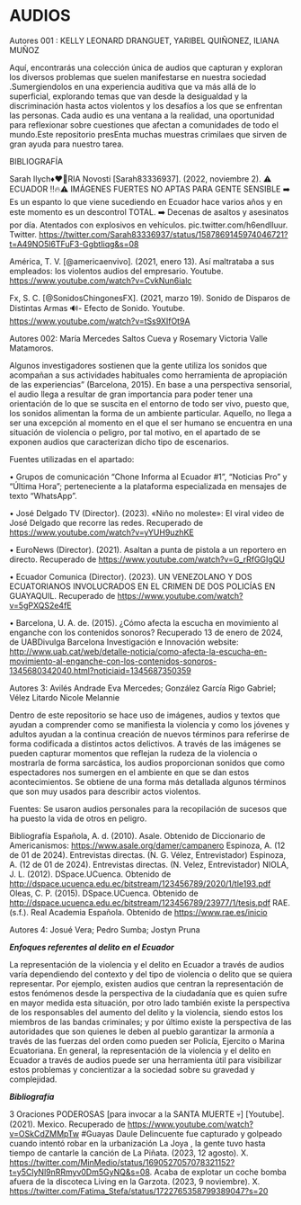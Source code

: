 # AUDIOS

Autores 001 : KELLY LEONARD DRANGUET, YARIBEL QUIÑONEZ, ILIANA MUÑOZ

Aquí, encontrarás una colección única de audios que capturan y exploran los diversos problemas que suelen manifestarse en nuestra sociedad .Sumergiendolos en una experiencia auditiva que va más allá de lo superficial, explorando temas que van desde la desigualdad y la discriminación hasta actos violentos y los desafíos a los que se enfrentan las personas. Cada audio es una ventana a la realidad, una oportunidad para reflexionar sobre cuestiones que afectan a comunidades de todo el mundo.Este repositorio presEnta muchas muestras crimilaes que sirven de gran ayuda para nuestro tarea.

BIBLIOGRAFÍA 

Sarah Ilych♦️♥️🧸RIA Novosti [Sarah83336937]. (2022, noviembre 2). ⚠️ ECUADOR ‼️🔥⚠️ IMÁGENES FUERTES NO APTAS PARA GENTE SENSIBLE ➡️ Es un espanto lo que viene sucediendo en Ecuador hace varios años y en este momento es un descontrol TOTAL. ➡️ Decenas de asaltos y asesinatos por día. Atentados con explosivos en vehículos. pic.twitter.com/h6endlluur. Twitter. https://twitter.com/Sarah83336937/status/1587869145974046721?t=A49NO5l6TFuF3-GgbtIiqg&s=08

América, T. V. [@americaenvivo]. (2021, enero 13). Así maltrataba a sus empleados: los violentos audios del empresario. Youtube. https://www.youtube.com/watch?v=CvkNun6ialc

Fx, S. C. [@SonidosChingonesFX]. (2021, marzo 19). Sonido de Disparos de Distintas Armas 🔊- Efecto de Sonido. Youtube. https://www.youtube.com/watch?v=tSs9XIfOt9A

Autores 002: María Mercedes Saltos Cueva y Rosemary Victoria Valle Matamoros.

Algunos investigadores sostienen que la gente utiliza los sonidos que acompañan a sus actividades habituales como herramienta de apropiación de las experiencias” (Barcelona, 2015). En base a una perspectiva sensorial, el audio llega a resultar de gran importancia para poder tener una orientación de lo que se suscita en el entorno de todo ser vivo, puesto que, los sonidos alimentan la forma de un ambiente particular. Aquello, no llega a ser una excepción al momento en el que el ser humano se encuentra en una situación de violencia o peligro, por tal motivo, en el apartado de se exponen audios que caracterizan dicho tipo de escenarios. 

Fuentes utilizadas en el apartado:

•	Grupos de comunicación “Chone Informa al Ecuador #1”, “Noticias Pro” y “Última Hora”; perteneciente a la plataforma especializada en mensajes de texto “WhatsApp”.

•	José Delgado TV (Director). (2023). «Niño no moleste»: El viral video de José Delgado que recorre las redes. Recuperado de https://www.youtube.com/watch?v=yYUH9uzhKE

•	EuroNews (Director). (2021). Asaltan a punta de pistola a un reportero en directo. Recuperado de https://www.youtube.com/watch?v=G_rRfGGIgQU


•	Ecuador Comunica (Director). (2023). UN VENEZOLANO Y DOS ECUATORIANOS INVOLUCRADOS EN EL CRIMEN DE DOS POLICÍAS EN GUAYAQUIL. Recuperado de https://www.youtube.com/watch?v=5gPXQS2e4fE

•	Barcelona, U. A. de. (2015). ¿Cómo afecta la escucha en movimiento al enganche con los contenidos sonoros? Recuperado 13 de enero de 2024, de UABDivulga Barcelona Investigación e Innovación website: http://www.uab.cat/web/detalle-noticia/como-afecta-la-escucha-en-movimiento-al-enganche-con-los-contenidos-sonoros-1345680342040.html?noticiaid=1345687350359

Autores 3: Avilés Andrade Eva Mercedes; González García Rigo Gabriel; Vélez Litardo Nicole Melannie

Dentro de este repositorio se hace uso de imágenes, audios y textos que ayudan a comprender como se manifiesta la violencia y como los jóvenes y adultos ayudan a la continua creación de nuevos términos para referirse de forma codificada a distintos actos delictivos. A través de las imágenes se pueden capturar momentos que reflejan la rudeza de la violencia o mostrarla de forma sarcástica, los audios proporcionan sonidos que como espectadores nos sumergen en el ambiente en que se dan estos acontecimientos. Se obtiene de una forma más detallada algunos términos que son muy usados para describir actos violentos.

Fuentes: Se usaron audios personales para la recopilación de sucesos que ha puesto la vida de otros en peligro.

Bibliografía
Española, A. d. (2010). Asale. Obtenido de Diccionario de Americanismos: https://www.asale.org/damer/campanero
Espinoza, A. (12 de 01 de 2024). Entrevistas directas. (N. G. Vélez, Entrevistador)
Espinoza, A. (12 de 01 de 2024). Entrevistas directas. (N. Velez, Entrevistador)
NIOLA, J. L. (2012). DSpace.UCuenca. Obtenido de http://dspace.ucuenca.edu.ec/bitstream/123456789/2020/1/tle193.pdf
Oleas, C. P. (2015). DSpace.UCuenca. Obtenido de http://dspace.ucuenca.edu.ec/bitstream/123456789/23977/1/tesis.pdf
RAE. (s.f.). Real Academia Española. Obtenido de https://www.rae.es/inicio

Autores 4: Josué Vera; Pedro Sumba; Jostyn Pruna

***Enfoques referentes al delito en el Ecuador***

La representación de la violencia y el delito en Ecuador a través de audios varía dependiendo del contexto y del tipo de violencia o delito que se quiera representar. Por ejemplo, existen audios que centran la representación de estos fenómenos desde la perspectiva de la ciudadanía que es quien sufre en mayor medida esta situación, por otro lado también existe la perspectiva de los responsables del aumento del delito y la violencia, siendo estos los miembros de las bandas criminales; y por último existe la perspectiva de las autoridades que son quienes le deben al pueblo garantizar la armonía a través de las fuerzas del orden como pueden ser Policía, Ejercito o Marina Ecuatoriana. En general, la representación de la violencia y el delito en Ecuador a través de audios puede ser una herramienta útil para visibilizar estos problemas y concientizar a la sociedad sobre su gravedad y complejidad.

***Bibliografía***

3 Oraciones PODEROSAS [para invocar a la SANTA MUERTE 💀] [Youtube]. (2021). Mexico. Recuperado de https://www.youtube.com/watch?v=OSkCdZMMpTw
#Guayas Daule Delincuente fue capturado y golpeado cuando intentó robar en la urbanización La Joya , la gente tuvo hasta tiempo de cantarle la canción de La Piñata. (2023, 12 agosto). X. https://twitter.com/MinMedio/status/1690527057078321152?t=y5ClyNl9nRRmyv0Dm5GyNQ&s=08. Acaba de explotar un coche bomba afuera de la discoteca Living en la Garzota. (2023, 9 noviembre). X. https://twitter.com/Fatima_Stefa/status/1722765358799389047?s=20
